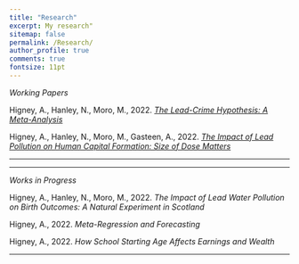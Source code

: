 ```yaml
---
title: "Research"
excerpt: My research"
sitemap: false
permalink: /Research/
author_profile: true
comments: true
fontsize: 11pt
---
```


<p><em>Working Papers</em></p>

Higney, A., Hanley, N., Moro, M., 2022. <em> <a href="/home/assets/images/LeadCrimeMetaAnalysis_20220110.pdf">The Lead-Crime Hypothesis: A Meta-Analysis</a> </em>


Higney, A., Hanley, N., Moro, M., Gasteen, A., 2022.<em> <a href="/home/assets/images/leadEducation20220129.pdf">The Impact of Lead Pollution on Human Capital Formation: Size of Dose Matters</a> </em>

---

<hr>
<p><em>Works in Progress</em></p>

Higney, A., Hanley, N., Moro, M., 2022. <em>The Impact of Lead Water Pollution on Birth Outcomes: A Natural Experiment in Scotland</em>

Higney, A., 2022. <em>Meta-Regression and Forecasting</em>

Higney, A., 2022. <em>How School Starting Age Affects Earnings and Wealth</em>

<hr>
